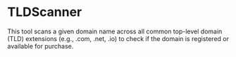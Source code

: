# TLDScanner
This tool scans a given domain name across all common top-level domain (TLD) extensions (e.g., .com, .net, .io) to check if the domain is registered or available for purchase.
